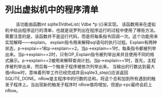 # 列出虚拟机中的程序清单
&nbsp;&nbsp;&nbsp;&nbsp;&nbsp;&nbsp;&nbsp;&nbsp;&nbsp;该功能由函数int sqlite3VdbeList(  Vdbe *p ){}来实现。
该函数用来在虚拟机中给出程序运行的清单，也就是说罗列出在程序运行的过程中使用了哪些方法。需要注意的是，该函数并不是运行代码，而是将每条指令回调一次。这个功能用来实现解释——explain。
explain指令用来解释sql语句的执行过程。Explain有两种状态，p->explai==1和p->explain==2。当p->explain==1时，每条指令都被列举出来。当p->explain==2时，只有OP_Explain指令被列举出来并且使用不同的格式展示。p->explain==2被用来解释查询计划。当p->explain==1时，首先，主程序被列举出来，然后每一个触发子程序被依次列举出来。
	当输出的行数达到最大值nRow时，意味着列举工作已经完成并且sqlite3_step()应该返回SQLITE_DONE。nRow是主程序中的行数的总和，将这个总和加到所有遇到的触发子程序上。当出现新的触发子程序时  nRow值将增加，但是p->pc最终会赶上nRow。

